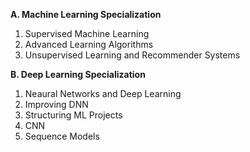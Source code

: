 <p><strong> A. Machine Learning Specialization </strong></p>
<ol>   
  <li>Supervised Machine Learning</li>
  <li>Advanced Learning Algorithms</li>
  <li>Unsupervised Learning and Recommender Systems</li>
</ol>

<p><strong> B. Deep Learning Specialization </strong></p>
<ol>
  <li>Neaural Networks and Deep Learning</li>
  <li>Improving DNN</li>
  <li>Structuring ML Projects</li>
  <li>CNN</li>
  <li>Sequence Models</li>
</ol>


